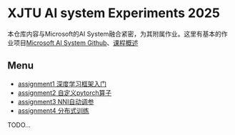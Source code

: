 # XJTU AI system Experiments 2025
本仓库内容与Microsoft的AI System融合紧密，为其附属作业。这里有基本的作业项目[Microsoft AI System Github](https://github.com/microsoft/AI-System)、[课程概述](https://chenzomi12.github.io/01Introduction/README.html)
## Menu

- [assignment1 深度学习框架入门](./ai%20system%20assignment1/README.md)
- [assignment2 自定义pytorch算子](./ai%20system%20assignment2/README.md)
- [assignment3 NNI自动调参](./ai%20system%20assignment3/README.md)
- [assignment4 分布式训练](https://github.com/user-xixiboliya/ai_system_HW/ai%_system_assignment4/README.md) 

TODO...